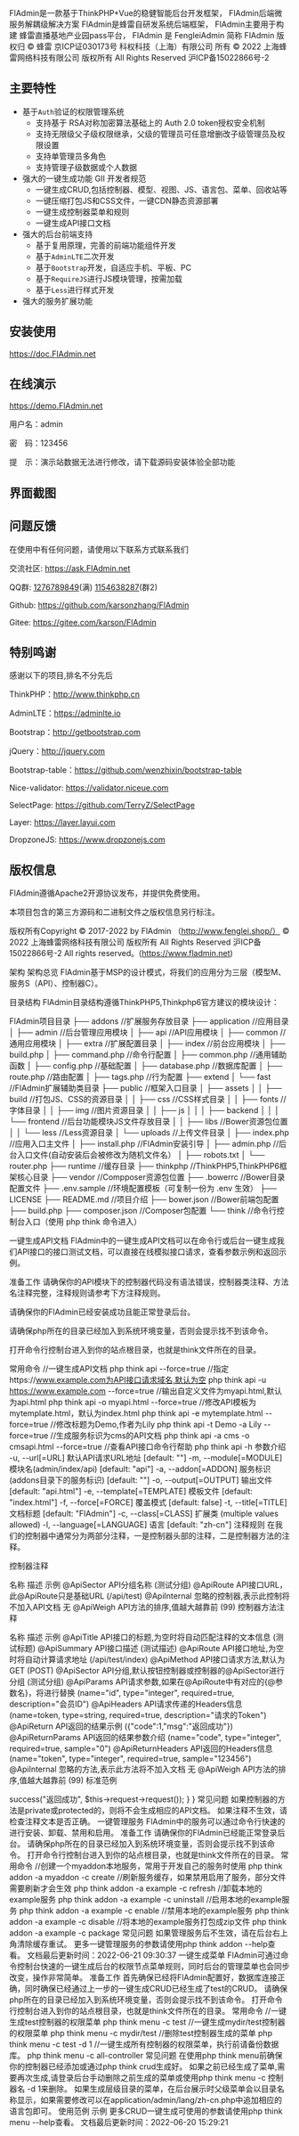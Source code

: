 FlAdmin是一款基于ThinkPHP+Vue的稳健智能后台开发框架，
FlAdmin后端微服务解耦级解决方案
FlAdmin是蜂雷自研发系统后端框架，
FlAdmin主要用于构建 蜂雷直播基地产业园pass平台，
FlAdmin 是 FengleiAdmin 简称 FlAdmin
版权归 © 蜂雷 京ICP证030173号  科权科技（上海）有限公司 所有
© 2022 上海蜂雷网络科技有限公司 版权所有 All Rights Reserved 沪ICP备15022866号-2 

## 主要特性

* 基于`Auth`验证的权限管理系统
    * 支持基于 RSA对称加密算法基础上的 Auth 2.0 token授权安全机制
    * 支持无限级父子级权限继承，父级的管理员可任意增删改子级管理员及权限设置
    * 支持单管理员多角色
    * 支持管理子级数据或个人数据
* 强大的一键生成功能 GII 开发者规范
    * 一键生成CRUD,包括控制器、模型、视图、JS、语言包、菜单、回收站等
    * 一键压缩打包JS和CSS文件，一键CDN静态资源部署
    * 一键生成控制器菜单和规则
    * 一键生成API接口文档
* 强大的后台前端支持 
    * 基于复用原理，完善的前端功能组件开发 
    * 基于`AdminLTE`二次开发
    * 基于`Bootstrap`开发，自适应手机、平板、PC
    * 基于`RequireJS`进行JS模块管理，按需加载
    * 基于`Less`进行样式开发
* 强大的服务扩展功能

## 安装使用

https://doc.FlAdmin.net

## 在线演示

https://demo.FlAdmin.net

用户名：admin

密　码：123456

提　示：演示站数据无法进行修改，请下载源码安装体验全部功能

## 界面截图 

## 问题反馈

在使用中有任何问题，请使用以下联系方式联系我们

交流社区: https://ask.FlAdmin.net

QQ群: [1276789849](https://jq.qq.com/?_wv=1027&k=487PNBb)(满) [1154638287](https://jq.qq.com/?_wv=1027&k=5ObjtwM)(群2) 

Github: https://github.com/karsonzhang/FlAdmin

Gitee: https://gitee.com/karson/FlAdmin

## 特别鸣谢

感谢以下的项目,排名不分先后

ThinkPHP：http://www.thinkphp.cn

AdminLTE：https://adminlte.io

Bootstrap：http://getbootstrap.com

jQuery：http://jquery.com

Bootstrap-table：https://github.com/wenzhixin/bootstrap-table

Nice-validator: https://validator.niceue.com

SelectPage: https://github.com/TerryZ/SelectPage

Layer: https://layer.layui.com

DropzoneJS: https://www.dropzonejs.com


## 版权信息

FlAdmin遵循Apache2开源协议发布，并提供免费使用。

本项目包含的第三方源码和二进制文件之版权信息另行标注。

版权所有Copyright © 2017-2022 by FlAdmin （http://www.fenglei.shop/）
© 2022 上海蜂雷网络科技有限公司 版权所有 All Rights Reserved 沪ICP备15022866号-2 
All rights reserved。(https://www.fladmin.net) 












架构
架构总览
FlAdmin基于MSP的设计模式，将我们的应用分为三层（模型M、服务S（API）、控制器C）。

目录结构
FlAdmin目录结构遵循ThinkPHP5,Thinkphp6官方建议的模块设计：

FlAdmin项目目录
├── addons                  //扩展服务存放目录
├── application             //应用目录
│   ├── admin               //后台管理应用模块
│   ├── api                 //API应用模块
│   ├── common              //通用应用模块
│   ├── extra               //扩展配置目录
│   ├── index               //前台应用模块
│   ├── build.php
│   ├── command.php         //命令行配置
│   ├── common.php          //通用辅助函数
│   ├── config.php          //基础配置
│   ├── database.php        //数据库配置
│   ├── route.php           //路由配置
│   ├── tags.php            //行为配置
├── extend
│   └── fast                //FlAdmin扩展辅助类目录
├── public                  //框架入口目录
│   ├── assets
│   │   ├── build           //打包JS、CSS的资源目录
│   │   ├── css             //CSS样式目录
│   │   ├── fonts           //字体目录
│   │   ├── img             //图片资源目录
│   │   ├── js
│   │   │   ├── backend
│   │   │   └── frontend    //后台功能模块JS文件存放目录
│   │   ├── libs            //Bower资源包位置
│   │   └── less            //Less资源目录
│   └── uploads             //上传文件目录
│   ├── index.php           //应用入口主文件
│   ├── install.php         //FlAdmin安装引导
│   ├── admin.php           //后台入口文件(自动安装后会被修改为随机文件名）
│   ├── robots.txt
│   └── router.php
├── runtime                 //缓存目录
├── thinkphp                //ThinkPHP5,ThinkPHP6框架核心目录
├── vendor                  //Compposer资源包位置
├── .bowerrc                //Bower目录配置文件
├── .env.sample             //环境配置模板（可复制一份为 .env 生效）
├── LICENSE
├── README.md               //项目介绍
├── bower.json              //Bower前端包配置
├── build.php
├── composer.json           //Composer包配置
└── think                   //命令行控制台入口（使用 php think 命令进入）

一键生成API文档
FlAdmin中的一键生成API文档可以在命令行或后台一键生成我们API接口的接口测试文档，可以直接在线模拟接口请求，查看参数示例和返回示例。

准备工作
请确保你的API模块下的控制器代码没有语法错误，控制器类注释、方法名注释完整，注释规则请参考下方注释规则。

请确保你的FlAdmin已经安装成功且能正常登录后台。

请确保php所在的目录已经加入到系统环境变量，否则会提示找不到该命令。

打开命令行控制台进入到你的站点根目录，也就是think文件所在的目录。

常用命令
//一键生成API文档
php think api --force=true
//指定https://www.example.com为API接口请求域名,默认为空
php think api -u https://www.example.com --force=true
//输出自定义文件为myapi.html,默认为api.html
php think api -o myapi.html --force=true
//修改API模板为mytemplate.html，默认为index.html
php think api -e mytemplate.html --force=true
//修改标题为Demo,作者为Lily
php think api -t Demo -a Lily --force=true
//生成服务标识为cms的API文档
php think api -a cms -o cmsapi.html --force=true
//查看API接口命令行帮助
php think api -h
参数介绍
-u, --url[=URL]            默认API请求URL地址 [default: ""]
-m, --module[=MODULE]      模块名(admin/index/api) [default: "api"]
-a, --addon[=ADDON]      服务标识(addons目录下的服务标识) [default: ""]
-o, --output[=OUTPUT]      输出文件 [default: "api.html"]
-e, --template[=TEMPLATE]  模板文件 [default: "index.html"]
-f, --force[=FORCE]        覆盖模式 [default: false]
-t, --title[=TITLE]        文档标题 [default: "FlAdmin"]
-c, --class[=CLASS]        扩展类 (multiple values allowed)
-l, --language[=LANGUAGE]  语言 [default: "zh-cn"]
注释规则
在我们的控制器中通常分为两部分注释，一是控制器头部的注释，二是控制器方法的注释。

控制器注释

名称	描述	示例
@ApiSector	API分组名称	(测试分组)
@ApiRoute	API接口URL，此@ApiRoute只是基础URL	(/api/test)
@ApiInternal	忽略的控制器,表示此控制将不加入API文档	无
@ApiWeigh	API方法的排序,值越大越靠前	(99)
控制器方法注释

名称	描述	示例
@ApiTitle	API接口的标题,为空时将自动匹配注释的文本信息	(测试标题)
@ApiSummary	API接口描述	(测试描述)
@ApiRoute	API接口地址,为空时将自动计算请求地址	(/api/test/index)
@ApiMethod	API接口请求方法,默认为GET	(POST)
@ApiSector	API分组,默认按钮控制器或控制器的@ApiSector进行分组	(测试分组)
@ApiParams	API请求参数,如果在@ApiRoute中有对应的{@参数名}，将进行替换	(name="id", type="integer", required=true, description="会员ID")
@ApiHeaders	API请求传递的Headers信息	(name=token, type=string, required=true, description="请求的Token")
@ApiReturn	API返回的结果示例	({"code":1,"msg":"返回成功"})
@ApiReturnParams	API返回的结果参数介绍	(name="code", type="integer", required=true, sample="0")
@ApiReturnHeaders	API返回的Headers信息	(name="token", type="integer", required=true, sample="123456")
@ApiInternal	忽略的方法,表示此方法将不加入文档	无
@ApiWeigh	API方法的排序,值越大越靠前	(99)
标准范例
<?php

namespace app\api\controller;

/**
 * 测试API控制器
 */
class Test extends \app\common\controller\Api
{

    // 无需验证登录的方法
    protected $noNeedLogin = ['test'];
    // 无需要判断权限规则的方法
    protected $noNeedRight = ['*'];

    /**
     * 首页
     *
     * 可以通过@ApiInternal忽略请求的方法
     * @ApiInternal
     */
    public function index()
    {
        return 'index';
    }

    /**
     * 私有方法
     * 私有的方法将不会出现在文档列表
     */
    private function privatetest()
    {
        return 'private';
    }

    /**
     * 测试方法
     *
     * @ApiTitle    (测试名称)
     * @ApiSummary  (测试描述信息)
     * @ApiSector   (测试分组)
     * @ApiMethod   (POST)
     * @ApiRoute    (/api/test/test/id/{id}/name/{name})
     * @ApiHeaders  (name=token, type=string, required=true, description="请求的Token")
     * @ApiParams   (name="id", type="integer", required=true, description="会员ID")
     * @ApiParams   (name="name", type="string", required=true, description="用户名")
     * @ApiParams   (name="data", type="object", sample="{'user_id':'int','user_name':'string','profile':{'email':'string','age':'integer'}}", description="扩展数据")
     * @ApiReturnParams   (name="code", type="integer", required=true, sample="0")
     * @ApiReturnParams   (name="msg", type="string", required=true, sample="返回成功")
     * @ApiReturnParams   (name="data", type="object", sample="{'user_id':'int','user_name':'string','profile':{'email':'string','age':'integer'}}", description="扩展数据返回")
     * @ApiReturn   ({
        'code':'1',
        'mesg':'返回成功'
     * })
     */
    public function test($id = '', $name = '')
    {
        $this->success("返回成功", $this->request->request());
    }

}
常见问题
如果控制器的方法是private或protected的，则将不会生成相应的API文档。

如果注释不生效，请检查注释文本是否正确。



一键管理服务
FlAdmin中的服务可以通过命令行快速的进行安装、卸载、禁用和启用。

准备工作
请确保你的FlAdmin已经能正常登录后台。

请确保php所在的目录已经加入到系统环境变量，否则会提示找不到该命令。

打开命令行控制台进入到你的站点根目录，也就是think文件所在的目录。

常用命令
//创建一个myaddon本地服务，常用于开发自己的服务时使用
php think addon -a myaddon -c create
//刷新服务缓存，如果禁用启用了服务，部分文件需要刷新才会生效
php think addon -a example -c refresh
//卸载本地的example服务
php think addon -a example -c uninstall
//启用本地的example服务
php think addon -a example -c enable
//禁用本地的example服务
php think addon -a example -c disable
//将本地的example服务打包成zip文件
php think addon -a example -c package
常见问题 
如果管理服务后不生效，请在后台右上角清除缓存重试。
更多一键管理服务的参数请使用php think addon --help查看。

文档最后更新时间：2022-06-21 09:30:37



一键生成菜单
FlAdmin可通过命令控制台快速的一键生成后台的权限节点菜单规则，同时后台的管理菜单也会同步改变，操作非常简单。

准备工作
首先确保已经将FlAdmin配置好，数据库连接正确，同时确保已经通过上一步的一键生成CRUD已经生成了test的CRUD。

请确保php所在的目录已经加入到系统环境变量，否则会提示找不到该命令。

打开命令行控制台进入到你的站点根目录，也就是think文件所在的目录。

常用命令
//一键生成test控制器的权限菜单
php think menu -c test
//一键生成mydir/test控制器的权限菜单
php think menu -c mydir/test
//删除test控制器生成的菜单
php think menu -c test -d 1
//一键生成所有控制器的权限菜单，执行前请备份数据库。
php think menu -c all-controller
常见问题
在使用php think menu前确保你的控制器已经添加或通过php think crud生成好。
如果之前已经生成了菜单,需要再次生成,请登录后台手动删除之前生成的菜单或使用php think menu -c 控制器名 -d 1来删除。
如果生成层级目录的菜单，在后台展示时父级菜单会以目录名称显示，如果需要修改可以在application/admin/lang/zh-cn.php中追加相应的语言包即可。
使用范例
示例

更多CRUD一键生成可使用的参数请使用php think menu --help查看。

文档最后更新时间：2022-06-20 15:29:21 